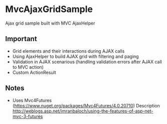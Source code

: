MvcAjaxGridSample
=================

Ajax grid sample built with MVC AjaxHelper

Important
-----------------
* Grid elements and their interactions during AJAX calls
* Using AjaxHelper to build AJAX grid with filtering and paging
* Validation in AJAX scenarious (handling validation errors after AJAX call to MVC action)
* Custom ActionResult

Notes
------
* Uses Mvc4Futures (https://www.nuget.org/packages/Mvc4Futures/4.0.20710) Description http://weblogs.asp.net/imranbaloch/using-the-features-of-asp-net-mvc-3-futures

